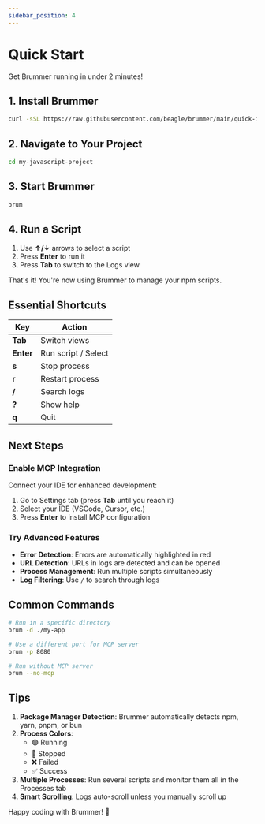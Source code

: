 ```yaml
---
sidebar_position: 4
---
```


# Quick Start

Get Brummer running in under 2 minutes!

## 1. Install Brummer

```bash
curl -sSL https://raw.githubusercontent.com/beagle/brummer/main/quick-install.sh | bash
```

## 2. Navigate to Your Project

```bash
cd my-javascript-project
```

## 3. Start Brummer

```bash
brum
```

## 4. Run a Script

1. Use **↑/↓** arrows to select a script
2. Press **Enter** to run it
3. Press **Tab** to switch to the Logs view

That's it! You're now using Brummer to manage your npm scripts.

## Essential Shortcuts

| Key | Action |
|-----|--------|
| **Tab** | Switch views |
| **Enter** | Run script / Select |
| **s** | Stop process |
| **r** | Restart process |
| **/** | Search logs |
| **?** | Show help |
| **q** | Quit |

## Next Steps

### Enable MCP Integration

Connect your IDE for enhanced development:

1. Go to Settings tab (press **Tab** until you reach it)
2. Select your IDE (VSCode, Cursor, etc.)
3. Press **Enter** to install MCP configuration

### Try Advanced Features

- **Error Detection**: Errors are automatically highlighted in red
- **URL Detection**: URLs in logs are detected and can be opened
- **Process Management**: Run multiple scripts simultaneously
- **Log Filtering**: Use `/` to search through logs


## Common Commands

```bash
# Run in a specific directory
brum -d ./my-app

# Use a different port for MCP server
brum -p 8080

# Run without MCP server
brum --no-mcp
```

## Tips

1. **Package Manager Detection**: Brummer automatically detects npm, yarn, pnpm, or bun
2. **Process Colors**: 
   - 🟢 Running
   - 🔴 Stopped
   - ❌ Failed
   - ✅ Success
3. **Multiple Processes**: Run several scripts and monitor them all in the Processes tab
4. **Smart Scrolling**: Logs auto-scroll unless you manually scroll up

Happy coding with Brummer! 🐝